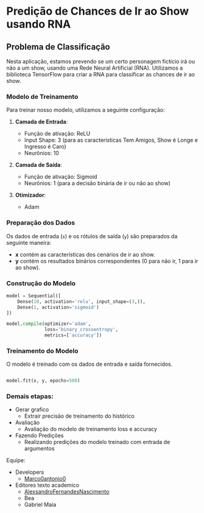 # Predição de Chances de Ir ao Show usando RNA

## Problema de Classificação

Nesta aplicação, estamos prevendo se um certo personagem fictício irá ou não a um show, usando uma Rede Neural Artificial (RNA). Utilizamos a biblioteca TensorFlow para criar a RNA para classificar as chances de ir ao show.

### Modelo de Treinamento

Para treinar nosso modelo, utilizamos a seguinte configuração:

1. **Camada de Entrada**:

   - Função de ativação: ReLU
   - Input Shape: 3 (para as características Tem Amigos, Show é Longe e Ingresso é Caro)
   - Neurônios: 10

2. **Camada de Saída**:

   - Função de ativação: Sigmoid
   - Neurônios: 1 (para a decisão binária de ir ou não ao show)

3. **Otimizador**:
   - Adam

### Preparação dos Dados

Os dados de entrada (`x`) e os rótulos de saída (`y`) são preparados da seguinte maneira:

- **x** contém as características dos cenários de ir ao show.
- **y** contém os resultados binários correspondentes (0 para não ir, 1 para ir ao show).

### Construção do Modelo

```python
model = Sequential([
    Dense(10, activation='relu', input_shape=(3,)),
    Dense(1, activation='sigmoid')
])

model.compile(optimizer='adam',
              loss='binary_crossentropy',
              metrics=['accuracy'])
```

### Treinamento do Modelo

O modelo é treinado com os dados de entrada e saída fornecidos.

```python

model.fit(x, y, epochs=500)

```

### Demais etapas:

- Gerar grafico
  - Extrair precisão de treinamento do histórico
- Avaliação
  - Avaliação do modelo de treinamento loss e accuracy
- Fazendo Predições
  - Realizando predições do modelo treinado com entrada de argumentos

Equipe:

- Developers
  - [Marco0antonio0](https://github.com/marco0antonio0)
- Editores texto academico
  - [AlexsandroFernandesNascimento](https://github.com/AlexsandroFernandesNascimento)
  - Bea
  - Gabriel Maia
